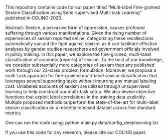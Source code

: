 This repository contains code for our paper titled "Multi-label Fine-grained Sexism Classification using Semi-supervised Multi-task Learning" published in COLING-2020.

Abstract: Sexism, a pervasive form of oppression, causes profound suffering through various manifestations. Given the rising number of experiences of sexism reported online, categorizing these recollections automatically can aid the fight against sexism, as it can facilitate effective analyses by gender studies researchers and government officials involved in policy making. In this paper, we explore the fine-grained, multi-label classification of accounts (reports) of sexism. To the best of our knowledge, we consider substantially more categories of sexism than any published work through our 23-class problem formulation. Moreover, we propose a multi-task approach for fine-grained multi-label sexism classification that leverages several supporting tasks without incurring any manual labeling cost. Unlabeled accounts of sexism are utilized through unsupervised learning to help construct our multi-task setup. We also devise objective functions that exploit label correlations in the training data explicitly. Multiple proposed methods outperform the state-of-the-art for multi-label sexism classification on a recently released dataset across five standard metrics

One can run the code using: python main.py data/config_deeplearning.txt. 

If you use this code for any research, please cite our COLING paper.
